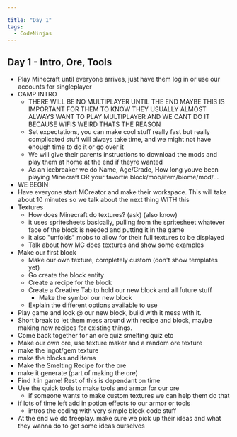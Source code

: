 ```yaml
---

title: "Day 1"
tags:
  - CodeNinjas
---
```

## Day 1 - Intro, Ore, Tools

- Play Minecraft until everyone arrives, just have them log in or use our accounts for singleplayer
- CAMP INTRO
  - THERE WILL BE NO MULTIPLAYER UNTIL THE END MAYBE THIS IS IMPORTANT FOR THEM TO KNOW THEY USUALLY ALMOST ALWAYS WANT TO PLAY MULTIPLAYER AND WE CANT DO IT BECAUSE WIFIS WEIRD THATS THE REASON
  - Set expectations, you can make cool stuff really fast but really complicated stuff will always take time, and we might not have enough time to do it or go over it
  - We will give their parents instructions to download the mods and play them at home at the end if theyre wanted
  - As an icebreaker we do Name, Age/Grade, How long youve been playing Minecraft OR your favortie block/mob/item/biome/mod/...
- WE BEGIN
- Have everyone start MCreator and make their workspace. This will take about 10 minutes so we talk about the next thing WITH this
- Textures
  - How does Minecraft do textures? (ask) (also know)
  - it uses spritesheets basically, pulling from the spritesheet whatever face of the block is needed and putting it in the game
  - it also "unfolds" mobs to allow for their full textures to be displayed
  - Talk about how MC does textures and show some examples
- Make our first block
  - Make our own texture, completely custom (don't show templates yet)
  - Go create the block entity
  - Create a recipe for the block
  - Create a Creative Tab to hold our new block and all future stuff
    - Make the symbol our new block
  - Explain the different options available to use
- Play game and look @ our new block, build with it mess with it.
- Short break to let them mess around with recipe and block, maybe making new recipes for existing things.
- Come back together for an ore quiz smelting quiz etc
- Make our own ore, use texture maker and a random ore texture
- make the ingot/gem texture
- make the blocks and items
- Make the Smelting Recipe for the ore
- make it generate (part of making the ore)
- Find it in game!
  Rest of this is dependant on time
- Use the quick tools to make tools and armor for our ore
  - if someone wants to make custom textures we can help them do that
- if lots of time left add in potion effects to our armor or tools
  - intros the coding with very simple block code stuff
- At the end we do freeplay. make sure we pick up their ideas and what they wanna do to get some ideas ourselves
